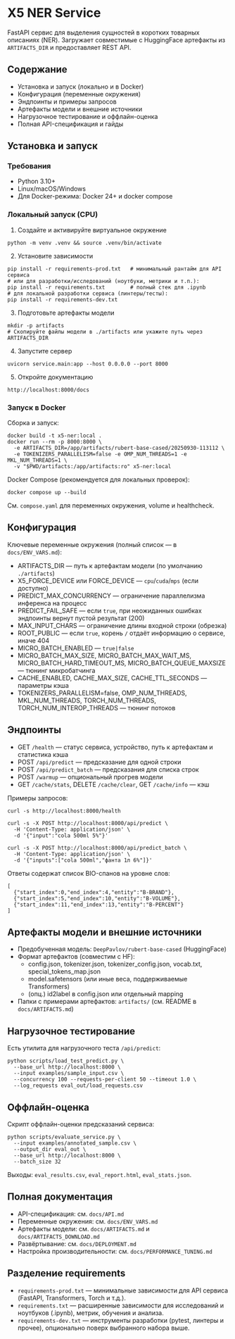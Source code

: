 # X5 NER Service

FastAPI сервис для выделения сущностей в коротких товарных описаниях (NER). Загружает совместимые с HuggingFace артефакты из `ARTIFACTS_DIR` и предоставляет REST API.

## Содержание
- Установка и запуск (локально и в Docker)
- Конфигурация (переменные окружения)
- Эндпоинты и примеры запросов
- Артефакты модели и внешние источники
- Нагрузочное тестирование и оффлайн-оценка
 - Полная API-спецификация и гайды

## Установка и запуск

### Требования
- Python 3.10+
- Linux/macOS/Windows
- Для Docker-режима: Docker 24+ и docker compose

### Локальный запуск (CPU)
1) Создайте и активируйте виртуальное окружение
```
python -m venv .venv && source .venv/bin/activate
```
2) Установите зависимости
```
pip install -r requirements-prod.txt   # минимальный рантайм для API сервиса
# или для разработки/исследований (ноутбуки, метрики и т.п.):
pip install -r requirements.txt        # полный стек для .ipynb
# для локальной разработки сервиса (линтеры/тесты):
pip install -r requirements-dev.txt
```
3) Подготовьте артефакты модели
```
mkdir -p artifacts
# Скопируйте файлы модели в ./artifacts или укажите путь через ARTIFACTS_DIR
```
4) Запустите сервер
```
uvicorn service.main:app --host 0.0.0.0 --port 8000
```
5) Откройте документацию
```
http://localhost:8000/docs
```

### Запуск в Docker
Сборка и запуск:
```
docker build -t x5-ner:local .
docker run --rm -p 8000:8000 \
  -e ARTIFACTS_DIR=/app/artifacts/rubert-base-cased/20250930-113112 \
  -e TOKENIZERS_PARALLELISM=false -e OMP_NUM_THREADS=1 -e MKL_NUM_THREADS=1 \
  -v "$PWD/artifacts:/app/artifacts:ro" x5-ner:local
```
Docker Compose (рекомендуется для локальных проверок):
```
docker compose up --build
```
См. `compose.yaml` для переменных окружения, volume и healthcheck.

## Конфигурация
Ключевые переменные окружения (полный список — в `docs/ENV_VARS.md`):
- ARTIFACTS_DIR — путь к артефактам модели (по умолчанию `./artifacts`)
- X5_FORCE_DEVICE или FORCE_DEVICE — `cpu`/`cuda`/`mps` (если доступно)
- PREDICT_MAX_CONCURRENCY — ограничение параллелизма инференса на процесс
- PREDICT_FAIL_SAFE — если `true`, при неожиданных ошибках эндпоинты вернут пустой результат (200)
- MAX_INPUT_CHARS — ограничение длины входной строки (обрезка)
- ROOT_PUBLIC — если `true`, корень `/` отдаёт информацию о сервисе, иначе 404
- MICRO_BATCH_ENABLED — `true|false`
- MICRO_BATCH_MAX_SIZE, MICRO_BATCH_MAX_WAIT_MS, MICRO_BATCH_HARD_TIMEOUT_MS, MICRO_BATCH_QUEUE_MAXSIZE — тюнинг микробатчинга
- CACHE_ENABLED, CACHE_MAX_SIZE, CACHE_TTL_SECONDS — параметры кэша
- TOKENIZERS_PARALLELISM=false, OMP_NUM_THREADS, MKL_NUM_THREADS, TORCH_NUM_THREADS, TORCH_NUM_INTEROP_THREADS — тюнинг потоков

## Эндпоинты
- GET `/health` — статус сервиса, устройство, путь к артефактам и статистика кэша
- POST `/api/predict` — предсказание для одной строки
- POST `/api/predict_batch` — предсказания для списка строк
- POST `/warmup` — опциональный прогрев модели
- GET `/cache/stats`, DELETE `/cache/clear`, GET `/cache/info` — кэш

Примеры запросов:
```
curl -s http://localhost:8000/health

curl -s -X POST http://localhost:8000/api/predict \
  -H 'Content-Type: application/json' \
  -d '{"input":"cola 500ml 5%"}'

curl -s -X POST http://localhost:8000/api/predict_batch \
  -H 'Content-Type: application/json' \
  -d '{"inputs":["cola 500ml","фанта 1л 6%"]}'
```
Ответы содержат список BIO-спанов на уровне слов:
```
[
  {"start_index":0,"end_index":4,"entity":"B-BRAND"},
  {"start_index":5,"end_index":10,"entity":"B-VOLUME"},
  {"start_index":11,"end_index":13,"entity":"B-PERCENT"}
]
```

## Артефакты модели и внешние источники
- Предобученная модель: `DeepPavlov/rubert-base-cased` (HuggingFace)
- Формат артефактов (совместим с HF):
  - config.json, tokenizer.json, tokenizer_config.json, vocab.txt, special_tokens_map.json
  - model.safetensors (или иные веса, поддерживаемые Transformers)
  - (опц.) id2label в config.json или отдельный mapping
- Папки с примерами артефактов: `artifacts/` (см. README в `docs/ARTIFACTS.md`)

## Нагрузочное тестирование
Есть утилита для нагрузочного теста `/api/predict`:
```
python scripts/load_test_predict.py \
  --base_url http://localhost:8000 \
  --input examples/sample_input.csv \
  --concurrency 100 --requests-per-client 50 --timeout 1.0 \
  --log_requests eval_out/load_requests.csv
```

## Оффлайн-оценка
Скрипт оффлайн-оценки предсказаний сервиса:
```
python scripts/evaluate_service.py \
  --input examples/annotated_sample.csv \
  --output_dir eval_out \
  --base_url http://localhost:8000 \
  --batch_size 32
```
Выходы: `eval_results.csv`, `eval_report.html`, `eval_stats.json`.

## Полная документация
- API-спецификация: см. `docs/API.md`
- Переменные окружения: см. `docs/ENV_VARS.md`
- Артефакты модели: см. `docs/ARTIFACTS.md` и `docs/ARTIFACTS_DOWNLOAD.md`
- Развёртывание: см. `docs/DEPLOYMENT.md`
- Настройка производительности: см. `docs/PERFORMANCE_TUNING.md`

## Разделение requirements
- `requirements-prod.txt` — минимальные зависимости для API сервиса (FastAPI, Transformers, Torch и т.д.).
- `requirements.txt` — расширенные зависимости для исследований и ноутбуков (.ipynb), метрик, обучения и анализа.
- `requirements-dev.txt` — инструменты разработки (pytest, линтеры и прочее), опционально поверх выбранного набора выше.


